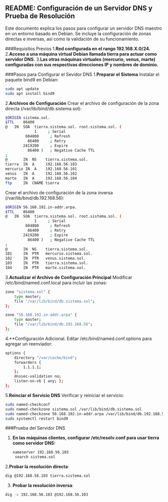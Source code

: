 ## README: Configuración de un Servidor DNS y Prueba de Resolución

Este documento explica los pasos para configurar un servidor DNS maestro en un entorno basado en Debian. Se incluye la configuración de zonas directas e inversas, así como la validación de su funcionamiento.

###Requisitos Previos
1.**Red configurada en el rango 192.168.X.0/24.**
2.**Acceso a una máquina virtual Debian llamada tierra para actuar como servidor DNS.**
3.**Las otras máquinas virtuales (mercurio, venus, marte) configuradas con sus respectivas direcciones IP y nombres de dominio.**

###Pasos para Configurar el Sevidor DNS
1.**Preparar el Sistema**
Instalar el paquete bind9 en Debian:
  ```bash
sudo apt update
sudo apt install bind9

```

2.**Archivos de Configuración**
Crear el archivo de configuración de la zona directa (/var/lib/bind/db.sistema.sol):
```bash
$ORIGIN sistema.sol.
$TTL    86400
@   IN  SOA  tierra.sistema.sol. root.sistema.sol. (
             1     ; Serial
         604800     ; Refresh
          86400     ; Retry
        2419200     ; Expire
          86400 )   ; Negative Cache TTL
;
@       IN  NS    tierra.sistema.sol.
tierra  IN  A     192.168.56.103
mercurio IN  A    192.168.56.101
venus   IN  A     192.168.56.102
marte   IN  A     192.168.56.104
ftp     IN  CNAME tierra
```
Crear el archivo de configuración de la zona inversa (/var/lib/bind/db.192.168.56):
```bash
$ORIGIN 56.168.192.in-addr.arpa.
$TTL    86400
@   IN  SOA  tierra.sistema.sol. root.sistema.sol. (
             1     ; Serial
         604800     ; Refresh
          86400     ; Retry
        2419200     ; Expire
          86400 )   ; Negative Cache TTL
;
@       IN  NS    tierra.sistema.sol.
101     IN  PTR   mercurio.sistema.sol.
102     IN  PTR   venus.sistema.sol.
103     IN  PTR   tierra.sistema.sol.
104     IN  PTR   marte.sistema.sol.
```
3.**Actualizar el Archivo de Configuración Principal**
Modificar /etc/bind/named.conf.local para incluir las zonas:
```bash
zone "sistema.sol" {
    type master;
    file "/var/lib/bind/db.sistema.sol";
};

zone "56.168.192.in-addr.arpa" {
    type master;
    file "/var/lib/bind/db.192.168.56";
};
```
4.**Configuración Adicional.
Editar /etc/bind/named.conf.options para agregar un reenviador:
```bash
options {
    directory "/var/cache/bind";
    forwarders {
        1.1.1.1;
    };
    dnssec-validation no;
    listen-on-v6 { any; };
};
```
5.**Reinciar el Servicio DNS**
Verificar y reiniciar el servicio:
```bash
sudo named-checkconf
sudo named-checkzone sistema.sol /var/lib/bind/db.sistema.sol
sudo named-checkzone 56.168.192.in-addr.arpa /var/lib/bind/db.192.168.56
sudo systemctl restart bind9
```
###Prueba del Servidor DNS
1. **En las máquinas clientes, configurar /etc/resolv.conf para usar tierra como servidor DNS:**
   ```bash
   nameserver 192.168.56.103
    search sistema.sol

2.**Probar la resolución directa**: 
```bash
dig @192.168.56.103 tierra.sistema.sol
```
3. **Probar la resolución inversa**:
```bash
dig -x 192.168.56.103 @192.168.56.103

```



